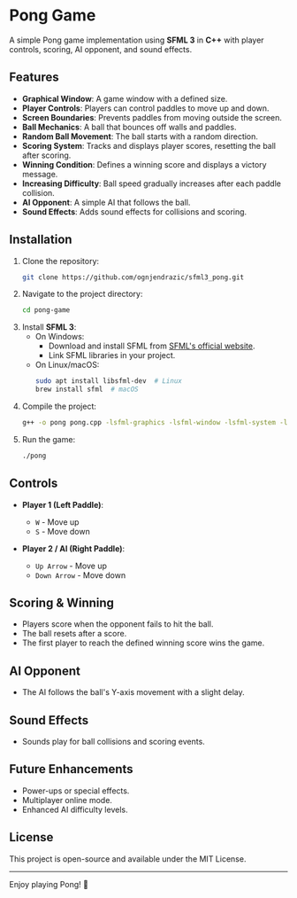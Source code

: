 # Pong Game

A simple Pong game implementation using **SFML 3** in **C++** with player controls, scoring, AI opponent, and sound effects.

## Features

- **Graphical Window**: A game window with a defined size.
- **Player Controls**: Players can control paddles to move up and down.
- **Screen Boundaries**: Prevents paddles from moving outside the screen.
- **Ball Mechanics**: A ball that bounces off walls and paddles.
- **Random Ball Movement**: The ball starts with a random direction.
- **Scoring System**: Tracks and displays player scores, resetting the ball after scoring.
- **Winning Condition**: Defines a winning score and displays a victory message.
- **Increasing Difficulty**: Ball speed gradually increases after each paddle collision.
- **AI Opponent**: A simple AI that follows the ball.
- **Sound Effects**: Adds sound effects for collisions and scoring.

## Installation

1. Clone the repository:
   ```sh
   git clone https://github.com/ognjendrazic/sfml3_pong.git
   ```
2. Navigate to the project directory:
   ```sh
   cd pong-game
   ```
3. Install **SFML 3**:
   - On Windows:
     - Download and install SFML from [SFML's official website](https://www.sfml-dev.org/).
     - Link SFML libraries in your project.
   - On Linux/macOS:
     ```sh
     sudo apt install libsfml-dev  # Linux
     brew install sfml  # macOS
     ```
4. Compile the project:
   ```sh
   g++ -o pong pong.cpp -lsfml-graphics -lsfml-window -lsfml-system -lsfml-audio
   ```
5. Run the game:
   ```sh
   ./pong
   ```

## Controls

- **Player 1 (Left Paddle)**:
  - `W` - Move up
  - `S` - Move down

- **Player 2 / AI (Right Paddle)**:
  - `Up Arrow` - Move up
  - `Down Arrow` - Move down

## Scoring & Winning

- Players score when the opponent fails to hit the ball.
- The ball resets after a score.
- The first player to reach the defined winning score wins the game.

## AI Opponent

- The AI follows the ball's Y-axis movement with a slight delay.

## Sound Effects

- Sounds play for ball collisions and scoring events.

## Future Enhancements

- Power-ups or special effects.
- Multiplayer online mode.
- Enhanced AI difficulty levels.

## License

This project is open-source and available under the MIT License.

---

Enjoy playing Pong! 🏓

